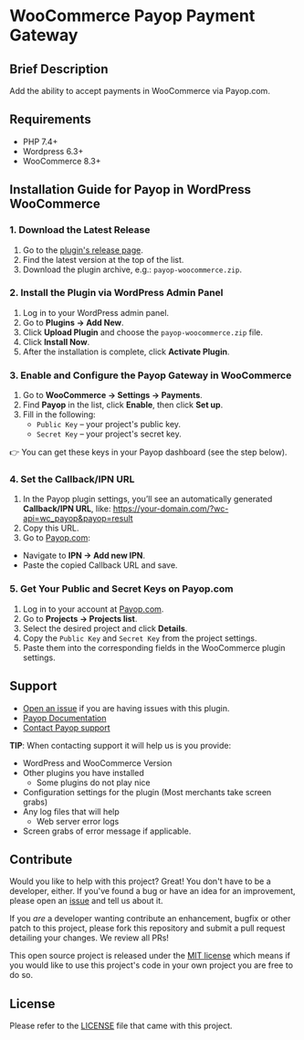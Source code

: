 WooCommerce Payop Payment Gateway
=====================

## Brief Description

Add the ability to accept payments in WooCommerce via Payop.com.

## Requirements

- PHP 7.4+
- Wordpress 6.3+
- WooCommerce 8.3+

## Installation Guide for Payop in WordPress WooCommerce

### 1. Download the Latest Release
1. Go to the [plugin's release page](https://github.com/Payop/woocommerce-plugin/releases).
2. Find the latest version at the top of the list.
3. Download the plugin archive, e.g.: `payop-woocommerce.zip`.


### 2. Install the Plugin via WordPress Admin Panel
1. Log in to your WordPress admin panel.
2. Go to **Plugins → Add New**.
3. Click **Upload Plugin** and choose the `payop-woocommerce.zip` file.
4. Click **Install Now**.
5. After the installation is complete, click **Activate Plugin**.

### 3. Enable and Configure the Payop Gateway in WooCommerce
1. Go to **WooCommerce → Settings → Payments**.
2. Find **Payop** in the list, click **Enable**, then click **Set up**.
3. Fill in the following:
   - `Public Key` – your project's public key.
   - `Secret Key` – your project's secret key.

👉 You can get these keys in your Payop dashboard (see the step below).

### 4. Set the Callback/IPN URL
1. In the Payop plugin settings, you’ll see an automatically generated **Callback/IPN URL**, like: https://your-domain.com/?wc-api=wc_payop&payop=result
2. Copy this URL.
3. Go to [Payop.com](https://payop.com):
- Navigate to **IPN → Add new IPN**.
- Paste the copied Callback URL and save.

### 5. Get Your Public and Secret Keys on Payop.com
1. Log in to your account at [Payop.com](https://payop.com).
2. Go to **Projects → Projects list**.
3. Select the desired project and click **Details**.
4. Copy the `Public Key` and `Secret Key` from the project settings.
5. Paste them into the corresponding fields in the WooCommerce plugin settings.

## Support

* [Open an issue](https://github.com/Payop/woocommerce-plugin/issues) if you are having issues with this plugin.
* [Payop Documentation](https://payop.com/en/documentation/common/)
* [Contact Payop support](https://payop.com/en/contact-us/)
  
**TIP**: When contacting support it will help us is you provide:

* WordPress and WooCommerce Version
* Other plugins you have installed
  * Some plugins do not play nice
* Configuration settings for the plugin (Most merchants take screen grabs)
* Any log files that will help
  * Web server error logs
* Screen grabs of error message if applicable.

## Contribute

Would you like to help with this project?  Great!  You don't have to be a developer, either.
If you've found a bug or have an idea for an improvement, please open an
[issue](https://github.com/Payop/woocommerce-plugin/issues) and tell us about it.

If you *are* a developer wanting contribute an enhancement, bugfix or other patch to this project,
please fork this repository and submit a pull request detailing your changes.  We review all PRs!

This open source project is released under the [MIT license](http://opensource.org/licenses/MIT)
which means if you would like to use this project's code in your own project you are free to do so.


## License

Please refer to the 
[LICENSE](https://github.com/Payop/woocommerce-plugin/blob/master/LICENSE)
file that came with this project.
